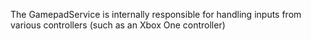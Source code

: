 The GamepadService is internally responsible for handling inputs from various
controllers (such as an Xbox One controller)